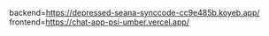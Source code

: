 backend=https://depressed-seana-synccode-cc9e485b.koyeb.app/
frontend=https://chat-app-psi-umber.vercel.app/
